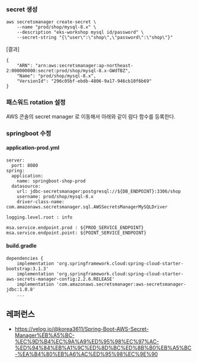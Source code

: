 
### secret 생성 ###
```
aws secretsmanager create-secret \
    --name "prod/shop/mysql-8.x" \
    --description "eks-workshop mysql id/password" \
    --secret-string "{\"user\":\"shop\",\"password\":\"shop\"}"
```

[결과]
```
{
    "ARN": "arn:aws:secretsmanager:ap-northeast-2:000000000:secret:prod/shop/mysql-8.x-GWdTBZ",
    "Name": "prod/shop/mysql-8.x",
    "VersionId": "296c05bf-ebdb-4806-9a17-946cb10f6b69"
}
```

### 패스워드 rotation 설정 ###

AWS 콘솔의 secret manager 로 이동해서 아래와 같이 람다 함수를 등록한다. 


### springboot 수정 ###

#### application-prod.yml ####
```
server:
  port: 8080
spring:
  application:
    name: springboot-shop-prod
  datasource:
    url: jdbc-secretsmanager:postgresql://${DB_ENDPOINT}:3306/shop
    username: prod/shop/mysql-8.x
    driver-class-name: com.amazonaws.secretsmanager.sql.AWSSecretsManagerMySQLDriver

logging.level.root : info

msa.service.endpoint.prod : ${PROD_SERVICE_ENDPOINT}
msa.service.endpoint.point: ${POINT_SERVICE_ENDPOINT}
```

#### build.gradle ####
```
dependencies {
	implementation 'org.springframework.cloud:spring-cloud-starter-bootstrap:3.1.3'
	implementation 'org.springframework.cloud:spring-cloud-starter-aws-secrets-manager-config:2.2.6.RELEASE'
	implementation 'com.amazonaws.secretsmanager:aws-secretsmanager-jdbc:1.0.8'
    ...
```




## 레퍼런스 ##

* https://velog.io/@korea3611/Spring-Boot-AWS-Secret-Manager%EB%A5%BC-%EC%9D%B4%EC%9A%A9%ED%95%98%EC%97%AC-%ED%94%84%EB%A1%9C%ED%8D%BC%ED%8B%B0%EB%A5%BC-%EA%B4%80%EB%A6%AC%ED%95%98%EC%9E%90
